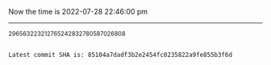 Now the time is 2022-07-28 22:46:00 pm

---

<small>296563223212765242832780587026808</small>

```txt

Latest commit SHA is: 85104a7dadf3b2e2454fc0235822a9fe855b3f6d
```
